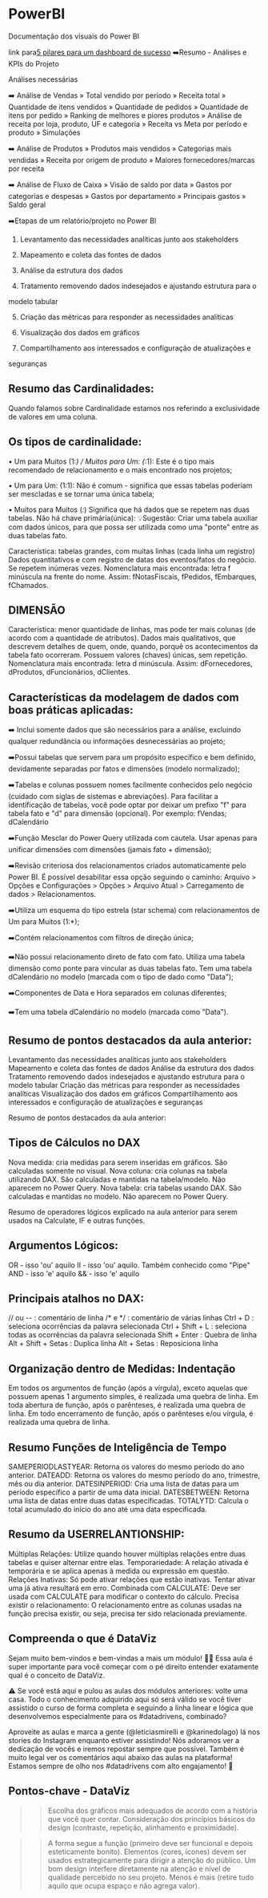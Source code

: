 # PowerBI
Documentação dos visuais do Power BI

link para[5 pilares para um dashboard de sucesso](https://www.mindmeister.com/app/map/2830078046?fullscreen=1&v=public)
➡️Resumo - Análises e KPIs do Projeto

Análises necessárias

➡️ Análise de Vendas
» Total vendido por período
» Receita total
» Quantidade de itens vendidos
» Quantidade de pedidos 
» Quantidade de itens por pedido
» Ranking de melhores e piores produtos
» Análise de receita por loja, produto, UF e categoria
» Receita vs Meta por período e produto
» Simulações

➡️ Análise de Produtos
» Produtos mais vendidos
» Categorias mais vendidas
» Receita por origem de produto
» Maiores fornecedores/marcas por receita


➡️ Análise de Fluxo de Caixa
» Visão de saldo por data
» Gastos por categorias e despesas
» Gastos por departamento
» Principais gastos
» Saldo geral

➡️Etapas de um relatório/projeto no Power Bl

1. Levantamento das necessidades analíticas junto aos stakeholders

2. Mapeamento e coleta das fontes de dados

3. Análise da estrutura dos dados

4. Tratamento removendo dados indesejados e ajustando estrutura para o

modelo tabular

5. Criação das métricas para responder as necessidades analíticas

6. Visualização dos dados em gráficos

7. Compartilhamento aos interessados e configuração de atualizações e

seguranças

## Resumo das Cardinalidades:

Quando falamos sobre Cardinalidade estamos nos referindo a exclusividade de valores em uma coluna.

## Os tipos de cardinalidade: 

• Um para Muitos (1:*) / Muitos para Um: (*:1):
Este é o tipo mais recomendado de relacionamento e o mais encontrado nos projetos;

• Um para Um: (1:1):
Não é comum - significa que essas tabelas poderiam ser mescladas e se tornar uma única tabela;

• Muitos para Muitos (*:*)
Significa que há dados que se repetem nas duas tabelas. Não há chave primária(única):
💡Sugestão: Criar uma tabela auxiliar com dados únicos, para que possa ser utilizada como uma "ponte" entre as duas tabelas fato.


Característica: tabelas grandes, com muitas linhas (cada linha um registro)
Dados quantitativos e com registro de datas dos eventos/fatos do negócio. Se repetem inúmeras vezes.
Nomenclatura mais encontrada: letra f minúscula na frente do nome. Assim:
fNotasFiscais, fPedidos, fEmbarques, fChamados.


## DIMENSÃO

Característica: menor quantidade de linhas, mas pode ter mais colunas (de acordo com a quantidade de atributos).
Dados mais qualitativos, que descrevem detalhes de quem, onde, quando, porquê os acontecimentos da tabela fato ocorreram. Possuem valores (chaves) únicas, sem repetição.
Nomenclatura mais encontrada: letra d minúscula. Assim:
dFornecedores, dProdutos, dFuncionários, dClientes.

## Características da modelagem de dados com boas práticas aplicadas: 

➡️ Inclui somente dados que são necessários para a análise, excluindo qualquer redundância ou informações desnecessárias ao projeto;

➡️Possui tabelas que servem para um propósito específico e bem definido, devidamente separadas por fatos e dimensões (modelo normalizado);

➡️Tabelas e colunas possuem nomes facilmente conhecidos pelo negócio (cuidado com siglas de sistemas e abreviações). Para facilitar a identificação de tabelas, você pode optar por deixar um prefixo "f" para tabela fato e "d" para dimensão (opcional). Por exemplo: fVendas; dCalendário

➡️Função Mesclar do Power Query utilizada com cautela. Usar apenas para unificar dimensões com dimensões (jamais fato + dimensão);

➡️Revisão criteriosa dos relacionamentos criados automaticamente pelo Power BI. É possível desabilitar essa opção seguindo o caminho: Arquivo > Opções e Configurações > Opções > Arquivo Atual > Carregamento de dados > Relacionamentos.

➡️Utiliza um esquema do tipo estrela (star schema) com relacionamentos de Um para Muitos (1:*);

➡️Contém relacionamentos com filtros de direção única;

➡️Não possui relacionamento direto de fato com fato. Utiliza uma tabela dimensão como ponte para vincular as duas tabelas fato. Tem uma tabela dCalendário no modelo (marcada com o tipo de dado como "Data");

➡️Componentes de Data e Hora separados em colunas diferentes;

➡️Tem uma tabela dCalendário no modelo (marcada como "Data").


## Resumo de pontos destacados da aula anterior:

Levantamento das necessidades analíticas junto aos stakeholders
Mapeamento e coleta das fontes de dados
Análise da estrutura dos dados
Tratamento removendo dados indesejados e ajustando estrutura para o modelo tabular
Criação das métricas para responder as necessidades analíticas
Visualização dos dados em gráficos
Compartilhamento aos interessados e configuração de atualizações e seguranças

Resumo de pontos destacados da aula anterior:

## Tipos de Cálculos no DAX

Nova medida: cria medidas para serem inseridas em gráficos. São calculadas somente no visual.
Nova coluna: cria colunas na tabela utilizando DAX. São calculadas e mantidas na tabela/modelo. Não aparecem no Power Query.
Nova tabela: cria tabelas usando DAX. São calculadas e mantidas no modelo. Não aparecem no Power Query.

Resumo de operadores lógicos explicado na aula anterior para serem usados na Calculate, IF e outras funções.

## Argumentos Lógicos:

OR - isso 'ou' aquilo
II - isso 'ou' aquilo. Também conhecido como "Pipe"
AND - isso 'e' aquilo
&& - isso 'e' aquilo

## Principais atalhos no DAX:

// ou -- : comentário de linha
/* e */ : comentário de várias linhas
Ctrl + D : seleciona ocorrências da palavra selecionada
Ctrl + Shift + L : seleciona todas as ocorrências da palavra selecionada
Shift + Enter : Quebra de linha
Alt + Shift + Setas : Duplica linha
Alt + Setas : Reposiciona linha

## Organização dentro de Medidas: Indentação

Em todos os argumentos de função (após a vírgula), exceto aquelas que possuem apenas 1 argumento simples, é realizada uma quebra de linha.
Em toda abertura de função, após o parênteses, é realizada uma quebra de linha.
Em todo encerramento de função, após o parênteses e/ou vírgula, é realizada uma quebra de linha.

## Resumo Funções de Inteligência de Tempo

SAMEPERIODLASTYEAR: Retorna os valores do mesmo período do ano anterior.
DATEADD: Retorna os valores do mesmo período do ano, trimestre, mês ou dia anterior.
DATESINPERIOD: Cria uma lista de datas para um período específico a partir de uma data inicial.
DATESBETWEEN: Retorna uma lista de datas entre duas datas especificadas.
TOTALYTD: Calcula o total acumulado do início do ano até uma data especificada.

## Resumo da USERRELANTIONSHIP:

Múltiplas Relações: Utilize quando houver múltiplas relações entre duas tabelas e quiser alternar entre elas.
Temporariedade: A relação ativada é temporária e se aplica apenas à medida ou expressão em questão.
Relações Inativas: Só pode ativar relações que estão inativas. Tentar ativar uma já ativa resultará em erro.
Combinada com CALCULATE: Deve ser usada com CALCULATE para modificar o contexto do cálculo.
Precisa existir o relacionamento: O relacionamento entre as colunas usadas na função precisa existir, ou seja, precisa ter sido relacionada previamente.

## Compreenda o que é DataViz
Sejam muito bem-vindos e bem-vindas a mais um módulo! 🥳🎉
Essa aula é super importante para você começar com o pé direito entender exatamente qual é o conceito de DataViz. 

⚠️ Se você está aqui e pulou as aulas dos módulos anteriores: volte uma casa. Todo o conhecimento adquirido aqui só será válido se você tiver assistido o curso de forma completa e seguindo a linha linear e lógica que desenvolvemos especialmente para os #datadrivens, combinado?

Aproveite as aulas e marca a gente (@leticiasmirelli e @karinedolago) lá nos stories do Instagram enquanto estiver assistindo! Nós adoramos ver a dedicação de vocês e iremos repostar sempre que possível. Também é muito legal ver os comentários aqui abaixo das aulas na plataforma! Estamos sempre de olho nos #datadrivens com alto engajamento! 👀

## Pontos-chave - DataViz

>> Escolha dos gráficos mais adequados de acordo com a história que você quer contar.
>> Consideração dos princípios básicos do design (contraste, repetição, alinhamento e proximidade).

>> A forma segue a função (primeiro deve ser funcional e depois esteticamente bonito).
>> Elementos (cores, ícones) devem ser usados estrategicamente para dirigir a atenção do público.
>> Um bom design interfere diretamente na atenção e nível de qualidade percebido no seu projeto.
>> Menos é mais (retire tudo aquilo que ocupa espaço e não agrega valor).
